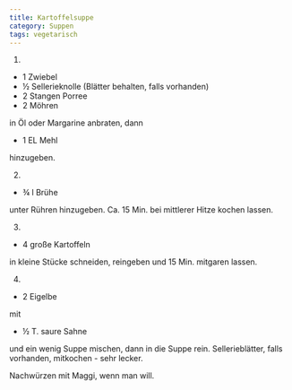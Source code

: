 ```yaml
---
title: Kartoffelsuppe
category: Suppen
tags: vegetarisch
---
```


1.

- 1 Zwiebel
- ½ Sellerieknolle (Blätter behalten, falls vorhanden)
- 2 Stangen Porree
- 2 Möhren

in Öl oder Margarine anbraten, dann

- 1 EL Mehl

hinzugeben.

2.

- ¾ l Brühe

unter Rühren hinzugeben. Ca. 15 Min. bei mittlerer Hitze kochen lassen.

3.

- 4 große Kartoffeln

in kleine Stücke schneiden, reingeben und 15 Min. mitgaren lassen.

4.

- 2 Eigelbe

mit

- ½ T. saure Sahne

und ein wenig Suppe mischen, dann in die Suppe rein. Sellerieblätter, falls
vorhanden, mitkochen - sehr lecker.

Nachwürzen mit Maggi, wenn man will.
